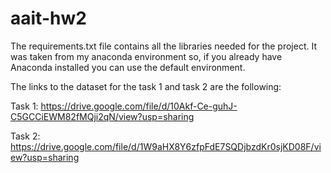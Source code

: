 # aait-hw2
The requirements.txt file contains all the libraries needed for the project. It was taken from my anaconda environment so, if you already have Anaconda installed you can use the default environment.

The links to the dataset for the task 1 and task 2 are the following:

Task 1: https://drive.google.com/file/d/10Akf-Ce-guhJ-C5GCCiEWM82fMQji2qN/view?usp=sharing

Task 2: https://drive.google.com/file/d/1W9aHX8Y6zfpFdE7SQDjbzdKr0sjKD08F/view?usp=sharing
